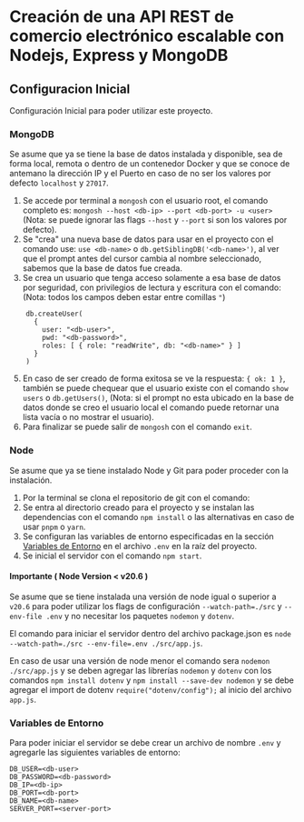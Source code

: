# Creación de una API REST de comercio electrónico escalable con Nodejs, Express y MongoDB

## Configuracion Inicial

Configuración Inicial para poder utilizar este proyecto.

### MongoDB

Se asume que ya se tiene la base de datos instalada y disponible, sea de forma local, remota o dentro de un contenedor Docker y que se conoce de antemano la dirección IP y el Puerto en caso de no ser los valores por defecto `localhost` y `27017`.

1.  Se accede por terminal a `mongosh` con el usuario root, el comando completo es: `mongosh --host <db-ip> --port <db-port> -u <user>` (Nota: se puede ignorar las flags `--host` y `--port` si son los valores por defecto).
2.  Se "crea" una nueva base de datos para usar en el proyecto con el comando use: `use <db-name>` o `db.getSiblingDB('<db-name>')`, al ver que el prompt antes del cursor cambia al nombre seleccionado, sabemos que la base de datos fue creada.
3.  Se crea un usuario que tenga acceso solamente a esa base de datos por seguridad, con privilegios de lectura y escritura con el comando:
    (Nota: todos los campos deben estar entre comillas `"`)

```
    db.createUser(
      {
        user: "<db-user>",
        pwd: "<db-password>",
        roles: [ { role: "readWrite", db: "<db-name>" } ]
      }
    )
```

5.  En caso de ser creado de forma exitosa se ve la respuesta: `{ ok: 1 }`, también se puede chequear que el usuario existe con el comando `show users` o `db.getUsers()`, (Nota: si el prompt no esta ubicado en la base de datos donde se creo el usuario local el comando puede retornar una lista vacía o no mostrar el usuario).
6.  Para finalizar se puede salir de `mongosh` con el comando `exit`.

### Node

Se asume que ya se tiene instalado Node y Git para poder proceder con la instalación.

1.  Por la terminal se clona el repositorio de git con el comando:
2.  Se entra al directorio creado para el proyecto y se instalan las dependencias con el comando `npm install` o las alternativas en caso de usar `pnpm` o `yarn`.
3.  Se configuran las variables de entorno especificadas en la sección [Variables de Entorno](#variables-de-entorno) en el archivo `.env` en la raíz del proyecto.
4.  Se inicial el servidor con el comando `npm start`.

#### Importante ( Node Version < v20.6 )

Se asume que se tiene instalada una versión de node igual o superior a `v20.6` para poder utilizar los flags de configuración `--watch-path=./src` y `--env-file .env` y no necesitar los paquetes `nodemon` y `dotenv`.

El comando para iniciar el servidor dentro del archivo package.json es `node --watch-path=./src --env-file=.env ./src/app.js`.

En caso de usar una versión de node menor el comando sera `nodemon ./src/app.js` y se deben agregar las librerías `nodemon` y `dotenv` con los comandos `npm install dotenv` y `npm install --save-dev nodemon` y se debe agregar el import de dotenv `require("dotenv/config");` al inicio del archivo `app.js`.

### Variables de Entorno

Para poder iniciar el servidor se debe crear un archivo de nombre `.env` y agregarle las siguientes variables de entorno:

```text
DB_USER=<db-user>
DB_PASSWORD=<db-password>
DB_IP=<db-ip>
DB_PORT=<db-port>
DB_NAME=<db-name>
SERVER_PORT=<server-port>
```
